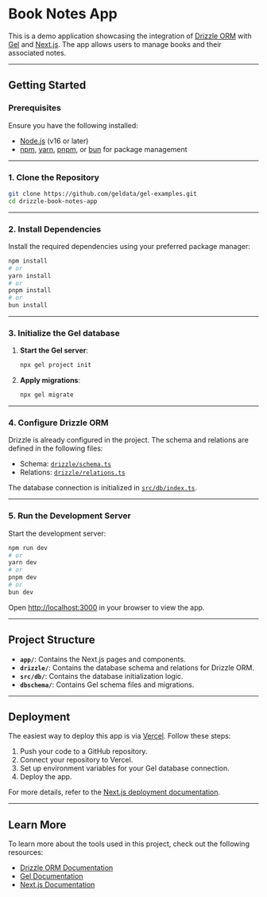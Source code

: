 # Book Notes App

This is a demo application showcasing the integration of [Drizzle ORM](https://orm.drizzle.team/) with [Gel](https://geldata.com/) and [Next.js](https://nextjs.org). The app allows users to manage books and their associated notes.

---

## Getting Started

### Prerequisites

Ensure you have the following installed:

- [Node.js](https://nodejs.org/) (v16 or later)
- [npm](https://www.npmjs.com/), [yarn](https://yarnpkg.com/), [pnpm](https://pnpm.io/), or [bun](https://bun.sh/) for package management

---

### 1. Clone the Repository

```bash
git clone https://github.com/geldata/gel-examples.git
cd drizzle-book-notes-app
```

---

### 2. Install Dependencies

Install the required dependencies using your preferred package manager:

```bash
npm install
# or
yarn install
# or
pnpm install
# or
bun install
```

---

### 3. Initialize the Gel database

1. **Start the Gel server**:
   
   ```bash
   npx gel project init
   ```

2. **Apply migrations**:

   ```bash
   npx gel migrate
   ```

---

### 4. Configure Drizzle ORM

Drizzle is already configured in the project. The schema and relations are defined in the following files:

- Schema: [`drizzle/schema.ts`](drizzle/schema.ts)
- Relations: [`drizzle/relations.ts`](drizzle/relations.ts)

The database connection is initialized in [`src/db/index.ts`](src/db/index.ts).

---

### 5. Run the Development Server

Start the development server:

```bash
npm run dev
# or
yarn dev
# or
pnpm dev
# or
bun dev
```

Open [http://localhost:3000](http://localhost:3000) in your browser to view the app.

---

## Project Structure

- **`app/`**: Contains the Next.js pages and components.
- **`drizzle/`**: Contains the database schema and relations for Drizzle ORM.
- **`src/db/`**: Contains the database initialization logic.
- **`dbschema/`**: Contains Gel schema files and migrations.

---

## Deployment

The easiest way to deploy this app is via [Vercel](https://vercel.com). Follow these steps:

1. Push your code to a GitHub repository.
2. Connect your repository to Vercel.
3. Set up environment variables for your Gel database connection.
4. Deploy the app.

For more details, refer to the [Next.js deployment documentation](https://nextjs.org/docs/app/building-your-application/deploying).

---

## Learn More

To learn more about the tools used in this project, check out the following resources:

- [Drizzle ORM Documentation](https://orm.drizzle.team/)
- [Gel Documentation](https://docs.geldata.com)
- [Next.js Documentation](https://nextjs.org/docs)

